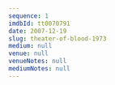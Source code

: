 ```yaml
---
sequence: 1
imdbId: tt0070791
date: 2007-12-19
slug: theater-of-blood-1973
medium: null
venue: null
venueNotes: null
mediumNotes: null
---
```


